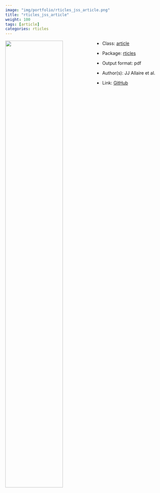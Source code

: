 ```yaml
---
image: "img/portfolio/rticles_jss_article.png"
title: "rticles_jss_article"
weight: 100
tags: [article]
categories: rticles
---
```




<!--more-->

<p><a href="../../img/portfolio/rticles_jss_article.png"><img class = "jf-image-shadow" src="../../img/portfolio/rticles_jss_article.png" width="60%"  align="left"></a></p>

- Class: [article](../../tags/article)
- Package: [rticles](rticles)
- Output format: pdf

- Author(s): JJ Allaire et al.
- Link: [GitHub](https://github.com/rstudio/rticles)


